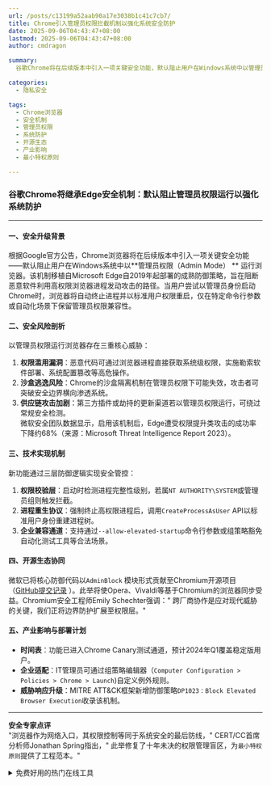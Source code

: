 ```yaml
---
url: /posts/c13199a52aab90a17e3038b1c41c7cb7/
title: Chrome引入管理员权限拦截机制以强化系统安全防护
date: 2025-09-06T04:43:47+08:00
lastmod: 2025-09-06T04:43:47+08:00
author: cmdragon

summary:
  谷歌Chrome将在后续版本中引入一项关键安全功能，默认阻止用户在Windows系统中以管理员权限运行浏览器。该机制移植自Microsoft Edge的防御策略，旨在阻断恶意软件利用高权限浏览器进程发动攻击的路径。当用户尝试以管理员身份启动Chrome时，浏览器将自动终止进程并以标准用户权限重启。此举通过权限校验、进程重生协议和企业兼容通道三层防御逻辑实现安全管控，预计2024年Q1覆盖稳定版用户。微软已将核心防御代码贡献至Chromium开源项目，使其他基于Chromium的浏览器同步受益。

categories:
  - 隐私安全

tags:
  - Chrome浏览器
  - 安全机制
  - 管理员权限
  - 系统防护
  - 开源生态
  - 产业影响
  - 最小特权原则

---
```


### 谷歌Chrome将继承Edge安全机制：默认阻止管理员权限运行以强化系统防护

---

#### 一、安全升级背景

根据Google官方公告，Chrome浏览器将在后续版本中引入一项关键安全功能——默认阻止用户在Windows系统中以**管理员权限（Admin Mode）
** 运行浏览器。该机制移植自Microsoft
Edge自2019年起部署的成熟防御策略，旨在阻断恶意软件利用高权限浏览器进程发动攻击的路径。当用户尝试以管理员身份启动Chrome时，浏览器将自动终止进程并以标准用户权限重启，仅在特定命令行参数或自动化场景下保留管理员权限兼容性。

#### 二、安全风险剖析

以管理员权限运行浏览器存在三重核心威胁：

1. **权限滥用漏洞**：恶意代码可通过浏览器进程直接获取系统级权限，实施勒索软件部署、系统配置篡改等高危操作。
2. **沙盒逃逸风险**：Chrome的沙盒隔离机制在管理员权限下可能失效，攻击者可突破安全边界横向渗透系统。
3. **供应链攻击加剧**：第三方插件或劫持的更新渠道若以管理员权限运行，可绕过常规安全检测。  
   微软安全团队数据显示，启用该机制后，Edge遭受权限提升类攻击的成功率下降约68%（来源：Microsoft Threat Intelligence Report
   2023）。

#### 三、技术实现机制

新功能通过三层防御逻辑实现安全管控：

1. **权限校验层**：启动时检测进程完整性级别，若属`NT AUTHORITY\SYSTEM`或管理员组则触发拦截。
2. **进程重生协议**：强制终止高权限进程后，调用`CreateProcessAsUser` API以标准用户身份重建进程树。
3. **企业兼容通道**：支持通过`--allow-elevated-startup`命令行参数或组策略豁免自动化测试工具等合法场景。

#### 四、开源生态协同

微软已将核心防御代码以`AdminBlock`
模块形式贡献至Chromium开源项目（[GitHub提交记录](https://github.com/chromium/chromium/commit/)
）。此举将使Opera、Vivaldi等基于Chromium的浏览器同步受益。Chromium安全工程师Emily Schechter强调："
跨厂商协作是应对现代威胁的关键，我们正将边界防护扩展至权限层。"

#### 五、产业影响与部署计划

- **时间表**：功能已进入Chrome Canary测试通道，预计2024年Q1覆盖稳定版用户。
- **企业适配**：IT管理员可通过组策略编辑器（`Computer Configuration > Policies > Chrome > Launch`)自定义例外规则。
- **威胁响应升级**：MITRE ATT&CK框架新增防御策略`DP1023：Block Elevated Browser Execution`收录该机制。

---

**安全专家点评**  
"浏览器作为网络入口，其权限控制等同于系统安全的最后防线，" CERT/CC首席分析师Jonathan Spring指出，"
此举修复了十年未决的权限管理盲区，为`最小特权原则`提供了工程范本。"


<details>
<summary>免费好用的热门在线工具</summary>

- [歌词生成工具 - 应用商店 | By cmdragon](https://tools.cmdragon.cn/zh/apps/lyrics-generator)
- [网盘资源聚合搜索 - 应用商店 | By cmdragon](https://tools.cmdragon.cn/zh/apps/cloud-drive-search)
- [ASCII字符画生成器 - 应用商店 | By cmdragon](https://tools.cmdragon.cn/zh/apps/ascii-art-generator)
- [JSON Web Tokens 工具 - 应用商店 | By cmdragon](https://tools.cmdragon.cn/zh/apps/jwt-tool)
- [Bcrypt 密码工具 - 应用商店 | By cmdragon](https://tools.cmdragon.cn/zh/apps/bcrypt-tool)
- [GIF 合成器 - 应用商店 | By cmdragon](https://tools.cmdragon.cn/zh/apps/gif-composer)
- [GIF 分解器 - 应用商店 | By cmdragon](https://tools.cmdragon.cn/zh/apps/gif-decomposer)
- [文本隐写术 - 应用商店 | By cmdragon](https://tools.cmdragon.cn/zh/apps/text-steganography)
- [CMDragon 在线工具 - 高级AI工具箱与开发者套件 | 免费好用的在线工具](https://tools.cmdragon.cn/zh)
- [应用商店 - 发现1000+提升效率与开发的AI工具和实用程序 | 免费好用的在线工具](https://tools.cmdragon.cn/zh/apps?category=trending)
- [CMDragon 更新日志 - 最新更新、功能与改进 | 免费好用的在线工具](https://tools.cmdragon.cn/zh/changelog)
- [支持我们 - 成为赞助者 | 免费好用的在线工具](https://tools.cmdragon.cn/zh/sponsor)
- [AI文本生成图像 - 应用商店 | 免费好用的在线工具](https://tools.cmdragon.cn/zh/apps/text-to-image-ai)
- [临时邮箱 - 应用商店 | 免费好用的在线工具](https://tools.cmdragon.cn/zh/apps/temp-email)
- [二维码解析器 - 应用商店 | 免费好用的在线工具](https://tools.cmdragon.cn/zh/apps/qrcode-parser)
- [文本转思维导图 - 应用商店 | 免费好用的在线工具](https://tools.cmdragon.cn/zh/apps/text-to-mindmap)
- [正则表达式可视化工具 - 应用商店 | 免费好用的在线工具](https://tools.cmdragon.cn/zh/apps/regex-visualizer)
- [文件隐写工具 - 应用商店 | 免费好用的在线工具](https://tools.cmdragon.cn/zh/apps/steganography-tool)
- [IPTV 频道探索器 - 应用商店 | 免费好用的在线工具](https://tools.cmdragon.cn/zh/apps/iptv-explorer)
- [快传 - 应用商店 | 免费好用的在线工具](https://tools.cmdragon.cn/zh/apps/snapdrop)
- [随机抽奖工具 - 应用商店 | 免费好用的在线工具](https://tools.cmdragon.cn/zh/apps/lucky-draw)
- [动漫场景查找器 - 应用商店 | 免费好用的在线工具](https://tools.cmdragon.cn/zh/apps/anime-scene-finder)
- [时间工具箱 - 应用商店 | 免费好用的在线工具](https://tools.cmdragon.cn/zh/apps/time-toolkit)
- [网速测试 - 应用商店 | 免费好用的在线工具](https://tools.cmdragon.cn/zh/apps/speed-test)
- [AI 智能抠图工具 - 应用商店 | 免费好用的在线工具](https://tools.cmdragon.cn/zh/apps/background-remover)
- [背景替换工具 - 应用商店 | 免费好用的在线工具](https://tools.cmdragon.cn/zh/apps/background-replacer)
- [艺术二维码生成器 - 应用商店 | 免费好用的在线工具](https://tools.cmdragon.cn/zh/apps/artistic-qrcode)
- [Open Graph 元标签生成器 - 应用商店 | 免费好用的在线工具](https://tools.cmdragon.cn/zh/apps/open-graph-generator)
- [图像对比工具 - 应用商店 | 免费好用的在线工具](https://tools.cmdragon.cn/zh/apps/image-comparison)
- [图片压缩专业版 - 应用商店 | 免费好用的在线工具](https://tools.cmdragon.cn/zh/apps/image-compressor)
- [密码生成器 - 应用商店 | 免费好用的在线工具](https://tools.cmdragon.cn/zh/apps/password-generator)
- [SVG优化器 - 应用商店 | 免费好用的在线工具](https://tools.cmdragon.cn/zh/apps/svg-optimizer)
- [调色板生成器 - 应用商店 | 免费好用的在线工具](https://tools.cmdragon.cn/zh/apps/color-palette)
- [在线节拍器 - 应用商店 | 免费好用的在线工具](https://tools.cmdragon.cn/zh/apps/online-metronome)
- [IP归属地查询 - 应用商店 | 免费好用的在线工具](https://tools.cmdragon.cn/zh/apps/ip-geolocation)
- [CSS网格布局生成器 - 应用商店 | 免费好用的在线工具](https://tools.cmdragon.cn/zh/apps/css-grid-layout)
- [邮箱验证工具 - 应用商店 | 免费好用的在线工具](https://tools.cmdragon.cn/zh/apps/email-validator)
- [书法练习字帖 - 应用商店 | 免费好用的在线工具](https://tools.cmdragon.cn/zh/apps/calligraphy-practice)
- [金融计算器套件 - 应用商店 | 免费好用的在线工具](https://tools.cmdragon.cn/zh/apps/finance-calculator-suite)
- [中国亲戚关系计算器 - 应用商店 | 免费好用的在线工具](https://tools.cmdragon.cn/zh/apps/chinese-kinship-calculator)
- [Protocol Buffer 工具箱 - 应用商店 | 免费好用的在线工具](https://tools.cmdragon.cn/zh/apps/protobuf-toolkit)
- [IP归属地查询 - 应用商店 | 免费好用的在线工具](https://tools.cmdragon.cn/zh/apps/ip-geolocation)
- [图片无损放大 - 应用商店 | 免费好用的在线工具](https://tools.cmdragon.cn/zh/apps/image-upscaler)
- [文本比较工具 - 应用商店 | 免费好用的在线工具](https://tools.cmdragon.cn/zh/apps/text-compare)
- [IP批量查询工具 - 应用商店 | 免费好用的在线工具](https://tools.cmdragon.cn/zh/apps/ip-batch-lookup)
- [域名查询工具 - 应用商店 | 免费好用的在线工具](https://tools.cmdragon.cn/zh/apps/domain-finder)
- [DNS工具箱 - 应用商店 | 免费好用的在线工具](https://tools.cmdragon.cn/zh/apps/dns-toolkit)
- [网站图标生成器 - 应用商店 | 免费好用的在线工具](https://tools.cmdragon.cn/zh/apps/favicon-generator)
- [XML Sitemap](https://tools.cmdragon.cn/sitemap_index.xml)

</details>

